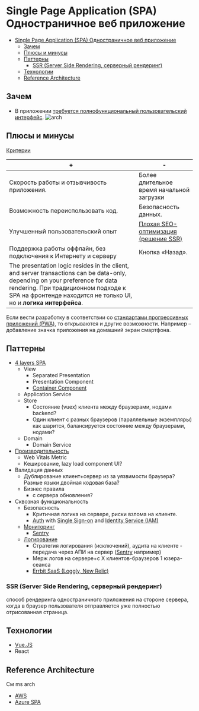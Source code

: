 # Single Page Application (SPA) Одностраничное веб приложение

- [Single Page Application (SPA) Одностраничное веб приложение](#single-page-application-spa-одностраничное-веб-приложение)
	- [Зачем](#зачем)
	- [Плюсы и минусы](#плюсы-и-минусы)
	- [Паттерны](#паттерны)
		- [SSR (Server Side Rendering, серверный рендеринг)](#ssr-server-side-rendering-серверный-рендеринг)
	- [Технологии](#технологии)
	- [Reference Architecture](#reference-architecture)

## Зачем

- В приложении [требуется полнофункциональный пользовательский интерфейс](https://learn.microsoft.com/ru-ru/dotnet/architecture/modern-web-apps-azure/choose-between-traditional-web-and-single-page-apps).
![arch](https://learn.microsoft.com/ru-ru/azure/architecture/reference-architectures/serverless/_images/serverless-web-app.png)

## Плюсы и минусы

[Критерии](../arch.criteria.md)

| + | - |
| - | - |
| Скорость работы и отзывчивость приложения. | Более длительное время начальной загрузки |
| Возможность переиспользовать код. | Безопасность данных. |
| Улучшенный пользовательский опыт | [Плохая SEO-оптимизация (решение SSR)](https://www.purrweb.com/ru/blog/odnostranichnye-prilozheniya-polnyj-gid-po-razrabotke/) |
| Поддержка работы оффлайн, без подключения к Интернету и серверу | Кнопка «Назад». |
| The presentation logic resides in the client, and server transactions can be data-only, depending on your preference for data rendering. При традиционном подходе к SPA на фронтенде находится не только UI, но и __логика интерфейса__. |  |

Если вести разработку в соответствии со [стандартами прогрессивных приложений (PWA)](https://webcase.com.ua/blog/razrabotka-odnostranichnyh-prilozhenij-spa-webcase/#f5), то открываются и другие возможности. Например – добавление значка приложения на домашний экран смартфона.

## Паттерны

- [4 layers SPA](https://medium.com/hackernoon/architecting-single-page-applications-b842ea633c2e)
  - View
    - Separated Presentation
    - Presentation Component
    - [Container Component](https://medium.com/@dan_abramov/smart-and-dumb-components-7ca2f9a7c7d0)
  - Application Service
  - Store
    - Состояние (vuex) клиента между браузерами, нодами backend?
    - Один клиент с разных браузеров (параллельные экземпляры) как шарится, балансируется состояние между браузерами, нодами?
  - Domain
    - Domain Service
- [Производительность](../pattern/pattern.perf.md)
  - Web Vitals Metric
  - Кеширование, lazy load component UI?
- Валидация данных
  - Дублирование клиент+сервер из за уязвимости браузера? Разные языки двойная кодовая база?
  - Бизнес правила
    - с сервера обновления?
- Сквозная функциональность
  - Безопасность
	- Критичная логика на сервере, риски взлома на клиенте.
    - [Auth](https://docs.microsoft.com/en-us/azure/active-directory/develop/scenario-spa-overview) with [Single Sign-on](../sso.md) and [Identity Service (IAM)](../system.class/iam.md)
  - [Мониторинг](../../technology/monitoring.md)
  	- [Sentry](../../technology/observability/sentry.md)
  - [Логирование](../../technology/logging.md)
  	- Стратегия логирования (исключений), аудита на клиенте - передача через АПИ на сервер ([Sentry](../../technology/observability/sentry.md) например)
  	- Мерж логов на сервере+с Х клиентов-браузеров 1 юзера-сеанса
  	- [Errbit SaaS (Loggly, New Relic)](https://www.sitepoint.com/logging-errors-client-side-apps/)

### SSR (Server Side Rendering, серверный рендеринг)

способ рендеринга одностраничного приложения на стороне сервера, когда в браузер пользователя отправляется уже полностью отрисованная страница.

## Технологии

- [Vue.JS](../../technology/framework/vuejs.md)
- React

## Reference Architecture

См ms arch

- [AWS](https://docs.aws.amazon.com/whitepapers/latest/serverless-multi-tier-architectures-api-gateway-lambda/single-page-application.HTML)
- [Azure SPA](https://learn.microsoft.com/ru-ru/azure/architecture/reference-architectures/serverless/web-app)
